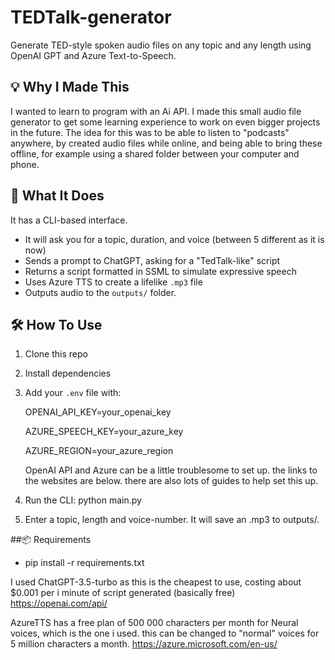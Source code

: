 # TEDTalk-generator

Generate TED-style spoken audio files on any topic and any length using OpenAI GPT and Azure Text-to-Speech.

## 💡 Why I Made This
I wanted to learn to program with an Ai API. I made this small audio file generator to get some learning experience 
to work on even bigger projects in the future. The idea for this was to be able to listen to "podcasts" anywhere, by created audio files
while online, and being able to bring these offline, for example using a shared folder between your computer and phone.


## 🚀 What It Does
It has a CLI-based interface.
- It will ask you for a topic, duration, and voice (between 5 different as it is now)
- Sends a prompt to ChatGPT, asking for a "TedTalk-like" script
- Returns a script formatted in SSML to simulate expressive speech
- Uses Azure TTS to create a lifelike `.mp3` file
- Outputs audio to the `outputs/` folder.

## 🛠️ How To Use
1. Clone this repo  
2. Install dependencies  
3. Add your `.env` file with:
    
    OPENAI_API_KEY=your_openai_key
    
    AZURE_SPEECH_KEY=your_azure_key
    
    AZURE_REGION=your_azure_region

    OpenAI API and Azure can be a little troublesome to set up. the links to the websites are below. there are also lots of guides to help set this up.
4. Run the CLI:
    python main.py
5. Enter a topic, length and voice-number. It will save an .mp3 to outputs/.

##📦 Requirements
- pip install -r requirements.txt

I used ChatGPT-3.5-turbo as this is the cheapest to use, costing about $0.001 per i minute of script generated (basically free)
https://openai.com/api/

AzureTTS has a free plan of 500 000 characters per month for Neural voices, which is the one i used. this can be changed to "normal" voices
for 5 million characters a month.
https://azure.microsoft.com/en-us/